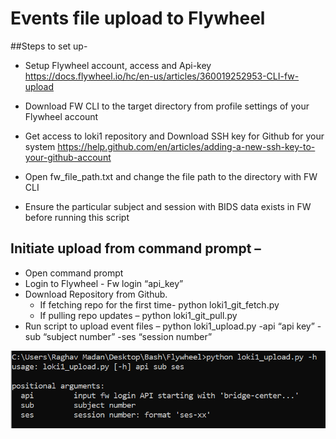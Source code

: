 # Events file upload to Flywheel

##Steps to set up-

- Setup Flywheel account, access and Api-key 
https://docs.flywheel.io/hc/en-us/articles/360019252953-CLI-fw-upload

- Download FW CLI to the target directory from profile settings of your Flywheel account

- Get access to loki1 repository and Download SSH key for Github for your system
https://help.github.com/en/articles/adding-a-new-ssh-key-to-your-github-account

- Open fw_file_path.txt and change the file path to the directory with FW CLI

- Ensure the particular subject and session with BIDS data exists in FW before running this script

## Initiate upload from command prompt – 

- Open command prompt
- Login to Flywheel -  Fw login “api_key”
- Download Repository from Github. 
    + If fetching repo for the first time- python loki1_git_fetch.py
    + If pulling repo updates – python loki1_git_pull.py
- Run script to upload event files – python loki1_upload.py -api “api key” -sub “subject number” -ses “session number”

![image example](readme_events_files_loki1_update.png)
